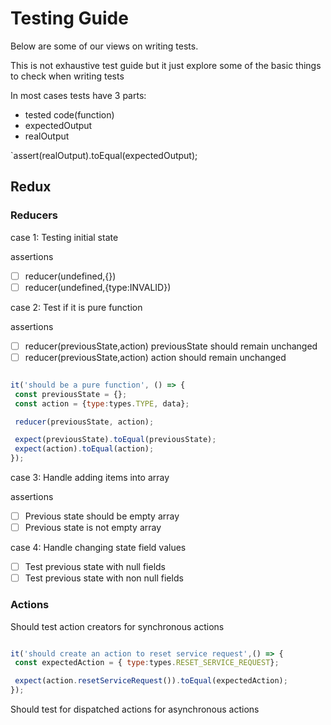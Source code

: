 # Testing Guide

Below are some of our views on writing tests.

This is not exhaustive test guide but it just explore some of the basic things to check when writing tests

In most cases tests have 3 parts:

- tested code(function)
- expectedOutput
- realOutput

`assert(realOutput).toEqual(expectedOutput);

## Redux

### Reducers

case 1: Testing initial state

assertions

- [ ] reducer(undefined,{})
- [ ] reducer(undefined,{type:INVALID})

case 2: Test if it is pure function

assertions

- [ ] reducer(previousState,action) previousState should remain unchanged
- [ ] reducer(previousState,action) action should remain unchanged

```js

it('should be a pure function', () => {
 const previousState = {};
 const action = {type:types.TYPE, data};

 reducer(previousState, action);

 expect(previousState).toEqual(previousState);
 expect(action).toEqual(action);
});
```

case 3: Handle adding items into array

assertions

- [ ] Previous state should be empty array
- [ ] Previous state is not empty array

case 4: Handle changing state field values

- [ ] Test previous state with null fields
- [ ] Test previous state with non null fields

### Actions

Should test action creators for synchronous actions

```js

it('should create an action to reset service request',() => {
 const expectedAction = { type:types.RESET_SERVICE_REQUEST};

 expect(action.resetServiceRequest()).toEqual(expectedAction);
});
```

Should test for dispatched actions for asynchronous actions
